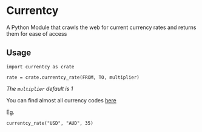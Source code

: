 # Currentcy
A Python Module that crawls the web for current currency rates and returns them for ease of access

## Usage
```
import currentcy as crate

rate = crate.currentcy_rate(FROM, TO, multiplier)
```
*The `multiplier` default is 1* 

You can find almost all currency codes [here](https://gist.github.com/gitryder/9b550eac061cb6c1980c1573ec011817)

Eg.
```
currentcy_rate("USD", "AUD", 35)
```
